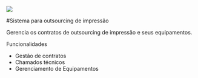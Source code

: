 ![](https://github.com/renatosans/contratosJs/blob/main/Frontend/img/logo.png)
<br>

#Sistema para outsourcing de impressão

Gerencia os contratos de outsourcing de impressão e seus equipamentos.

Funcionalidades
<ul>
  <li>Gestão de contratos</li>
  <li>Chamados técnicos</li>
  <li>Gerenciamento de Equipamentos</li>
</ul>
